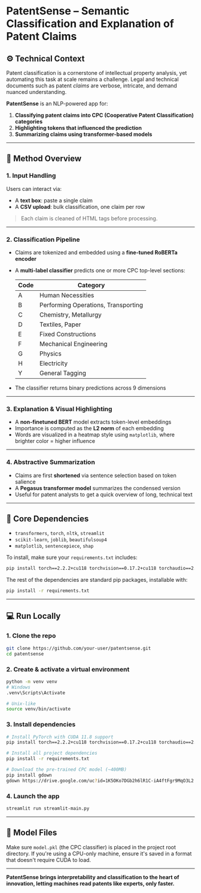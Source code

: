 # PatentSense – Semantic Classification and Explanation of Patent Claims

## ⚙️ Technical Context

Patent classification is a cornerstone of intellectual property analysis, yet automating this task at scale remains a challenge. Legal and technical documents such as patent *claims* are verbose, intricate, and demand nuanced understanding.

**PatentSense** is an NLP-powered app for:
1. **Classifying patent claims into CPC (Cooperative Patent Classification) categories**
2. **Highlighting tokens that influenced the prediction**
3. **Summarizing claims using transformer-based models**

---

## 🧠 Method Overview

### 1. Input Handling

Users can interact via:
- A **text box**: paste a single claim
- A **CSV upload**: bulk classification, one claim per row

> Each claim is cleaned of HTML tags before processing.

---

### 2. Classification Pipeline

- Claims are tokenized and embedded using a **fine-tuned RoBERTa encoder**
- A **multi-label classifier** predicts one or more CPC top-level sections:

  | Code | Category |
  |------|----------|
  | A | Human Necessities |
  | B | Performing Operations, Transporting |
  | C | Chemistry, Metallurgy |
  | D | Textiles, Paper |
  | E | Fixed Constructions |
  | F | Mechanical Engineering |
  | G | Physics |
  | H | Electricity |
  | Y | General Tagging |

- The classifier returns binary predictions across 9 dimensions

---

### 3. Explanation & Visual Highlighting

- A **non-finetuned BERT** model extracts token-level embeddings
- Importance is computed as the **L2 norm** of each embedding
- Words are visualized in a heatmap style using `matplotlib`, where brighter color = higher influence

---

### 4. Abstractive Summarization

- Claims are first **shortened** via sentence selection based on token salience
- A **Pegasus transformer model** summarizes the condensed version
- Useful for patent analysts to get a quick overview of long, technical text

---

## 🧪 Core Dependencies

- `transformers`, `torch`, `nltk`, `streamlit`
- `scikit-learn`, `joblib`, `beautifulsoup4`
- `matplotlib`, `sentencepiece`, `shap`

To install, make sure your `requirements.txt` includes:

```bash
pip install torch==2.2.2+cu118 torchvision==0.17.2+cu118 torchaudio==2.2.2+cu118 --index-url https://download.pytorch.org/whl/cu118
```

The rest of the dependencies are standard pip packages, installable with:

```bash
pip install -r requirements.txt
```

---

## 💻 Run Locally

### 1. Clone the repo

```bash
git clone https://github.com/your-user/patentsense.git
cd patentsense
```

### 2. Create & activate a virtual environment

```bash
python -m venv venv
# Windows
.venv\Scripts\Activate

# Unix-like
source venv/bin/activate
```

### 3. Install dependencies

```bash
# Install PyTorch with CUDA 11.8 support
pip install torch==2.2.2+cu118 torchvision==0.17.2+cu118 torchaudio==2.2.2+cu118 --index-url https://download.pytorch.org/whl/cu118

# Install all project dependencies
pip install -r requirements.txt

# Download the pre-trained CPC model (~400MB)
pip install gdown
gdown https://drive.google.com/uc?id=1K5OKo7DGb2h6lR1C-iA4ftFgr9MqO3L2
```

### 4. Launch the app

```bash
streamlit run streamlit-main.py
```

---

## 📂 Model Files

Make sure `model.pkl` (the CPC classifier) is placed in the project root directory. If you're using a CPU-only machine, ensure it's saved in a format that doesn't require CUDA to load.

---

**PatentSense brings interpretability and classification to the heart of innovation, letting machines read patents like experts, only faster.**
